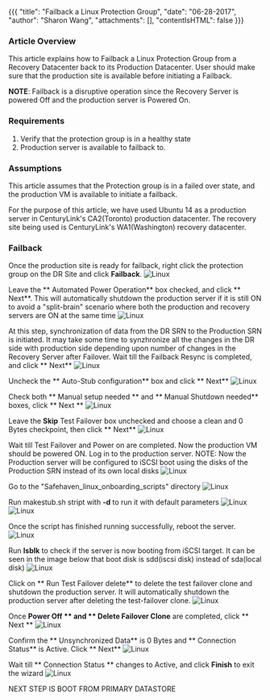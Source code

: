 {{{
  "title": "Failback a Linux Protection Group",
  "date": "06-28-2017",
  "author": "Sharon Wang",
  "attachments": [],
  "contentIsHTML": false
}}}

### Article Overview

This article explains how to Failback a Linux Protection Group from a Recovery Datacenter back to its Production Datacenter. User should make sure that the production site is available before initiating a Failback.

**NOTE**: Failback is a disruptive operation since the Recovery Server is powered Off and the production server is Powered On.

### Requirements

1. Verify that the protection group is in a healthy state
2. Production server is available to  failback to.

### Assumptions

This article assumes that the Protection group is in a failed over state, and the production VM is available to initiate a failback.

For the purpose of this article, we have used Ubuntu 14 as a production server in CenturyLink's CA2(Toronto) production datacenter. The recovery site being used is CenturyLink's WA1(Washington) recovery datacenter.

### Failback
Once the production site is ready for failback, right click the protection group on the DR Site and click **Failback**.
![Linux](../../images/SH4.0/LinuxFailover/LF17.png)

Leave the ** Automated Power Operation** box checked, and click ** Next**.
This will automatically shutdown the production server if it is still ON to avoid a "split-brain" scenario where both the production and recovery servers are ON at the same time
![Linux](../../images/SH4.0/LinuxFailover/LF18.png)

At this step, synchronization of data from the DR SRN to the Production SRN is initiated. It may take some time to synzhronize all the changes in the DR side with production side depending upon number of changes in the Recovery Server after Failover. 
Wait till the Failback Resync is completed, and click ** Next**
![Linux](../../images/SH4.0/LinuxFailover/LF19.png)

Uncheck the ** Auto-Stub configuration** box and click ** Next**
![Linux](../../images/SH4.0/LinuxFailover/LF20.png)

Check both ** Manual setup needed ** and ** Manual Shutdown needed** boxes, click ** Next **
![Linux](../../images/SH4.0/LinuxFailover/LF21.png)

Leave the **Skip** Test Failover box unchecked and choose a clean and 0 Bytes checkpoint, then click ** Next**
![Linux](../../images/SH4.0/LinuxFailover/LF22.png)

Wait till Test Failover and Power on are completed. Now the production VM should be powered ON. Log in to the production server.
NOTE: Now the Production server will be configured to iSCSI boot using the disks of the Production SRN instead of its own local disks
![Linux](../../images/SH4.0/LinuxFailover/LF23.png)

Go to the "Safehaven_linux_onboarding_scripts" directory
![Linux](../../images/SH4.0/LinuxFailover/LF24.png)

Run makestub.sh stript with **-d** to run it with default parameters
![Linux](../../images/SH4.0/LinuxFailover/LF25.png)
![Linux](../../images/SH4.0/LinuxFailover/LF26.png)

Once the script has finished running successfully, reboot the server.
![Linux](../../images/SH4.0/LinuxFailover/LF27.png)

Run **lsblk** to check if the server is now booting from iSCSI target.
It can be seen in the image below that  boot disk is sdd(iscsi disk) instead of sda(local disk) 
![Linux](../../images/SH4.0/LinuxFailover/LF28.png)

Click on ** Run Test Failover delete** to delete the test failover clone and shutdown the production server.
It will automatically shutdown the production server after deleting the test-failover clone.
![Linux](../../images/SH4.0/LinuxFailover/LF29.png)

Once **Power Off ** and ** Delete Failover Clone** are completed, click ** Next **
![Linux](../../images/SH4.0/LinuxFailover/LF30.png)

Confirm the ** Unsynchronized Data** is 0 Bytes and ** Connection Status** is Active. Click ** Next**
![Linux](../../images/SH4.0/LinuxFailover/LF31.png)

Wait till ** Connection Status ** changes to Active, and click **Finish** to exit the wizard
![Linux](../../images/SH4.0/LinuxFailover/LF32.png)

NEXT STEP IS BOOT FROM PRIMARY DATASTORE